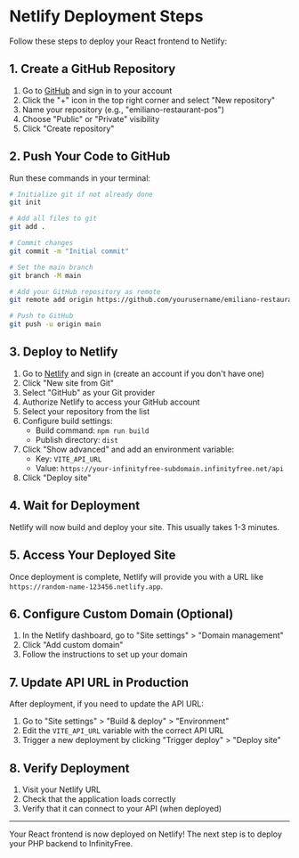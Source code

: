 # Netlify Deployment Steps

Follow these steps to deploy your React frontend to Netlify:

## 1. Create a GitHub Repository

1. Go to [GitHub](https://github.com) and sign in to your account
2. Click the "+" icon in the top right corner and select "New repository"
3. Name your repository (e.g., "emiliano-restaurant-pos")
4. Choose "Public" or "Private" visibility
5. Click "Create repository"

## 2. Push Your Code to GitHub

Run these commands in your terminal:

```bash
# Initialize git if not already done
git init

# Add all files to git
git add .

# Commit changes
git commit -m "Initial commit"

# Set the main branch
git branch -M main

# Add your GitHub repository as remote
git remote add origin https://github.com/yourusername/emiliano-restaurant-pos.git

# Push to GitHub
git push -u origin main
```

## 3. Deploy to Netlify

1. Go to [Netlify](https://app.netlify.com/) and sign in (create an account if you don't have one)
2. Click "New site from Git"
3. Select "GitHub" as your Git provider
4. Authorize Netlify to access your GitHub account
5. Select your repository from the list
6. Configure build settings:
   - Build command: `npm run build`
   - Publish directory: `dist`
7. Click "Show advanced" and add an environment variable:
   - Key: `VITE_API_URL`
   - Value: `https://your-infinityfree-subdomain.infinityfree.net/api`
8. Click "Deploy site"

## 4. Wait for Deployment

Netlify will now build and deploy your site. This usually takes 1-3 minutes.

## 5. Access Your Deployed Site

Once deployment is complete, Netlify will provide you with a URL like `https://random-name-123456.netlify.app`.

## 6. Configure Custom Domain (Optional)

1. In the Netlify dashboard, go to "Site settings" > "Domain management"
2. Click "Add custom domain"
3. Follow the instructions to set up your domain

## 7. Update API URL in Production

After deployment, if you need to update the API URL:

1. Go to "Site settings" > "Build & deploy" > "Environment"
2. Edit the `VITE_API_URL` variable with the correct API URL
3. Trigger a new deployment by clicking "Trigger deploy" > "Deploy site"

## 8. Verify Deployment

1. Visit your Netlify URL
2. Check that the application loads correctly
3. Verify that it can connect to your API (when deployed)

---

Your React frontend is now deployed on Netlify! The next step is to deploy your PHP backend to InfinityFree.
